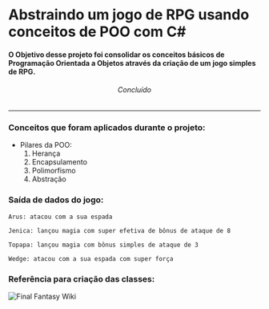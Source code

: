 # Abstraindo um jogo de RPG usando conceitos de POO com C#

#### O Objetivo desse projeto foi consolidar os conceitos básicos de Programação Orientada a Objetos através da criação de um jogo simples de RPG.

<h6 align='center'> Concluído</h6>
<hr />

### Conceitos que foram aplicados durante o projeto:
- Pilares da POO:
  1. Herança
  2. Encapsulamento
  3. Polimorfismo
  4. Abstração

### Saída de dados do jogo:
```
Arus: atacou com a sua espada

Jenica: lançou magia com super efetiva de bônus de ataque de 8

Topapa: lançou magia com bônus simples de ataque de 3

Wedge: atacou com a sua espada com super força
```

### Referência para criação das classes:
<img src="https://static.wikia.nocookie.net/finalfantasy/images/4/45/FFI_PSP_menu_principal.jpg/revision/latest/scale-to-width-down/480?cb=20141202084331&path-prefix=pt-br" alt="Final Fantasy Wiki">